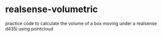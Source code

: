 # realsense-volumetric
practice code to calculate the volume of a box moving under a realsense d435i using pointcloud

